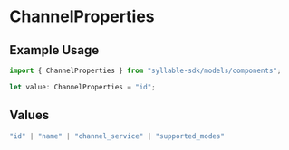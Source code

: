 # ChannelProperties

## Example Usage

```typescript
import { ChannelProperties } from "syllable-sdk/models/components";

let value: ChannelProperties = "id";
```

## Values

```typescript
"id" | "name" | "channel_service" | "supported_modes"
```